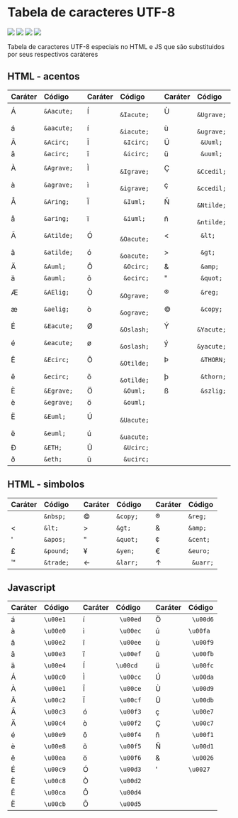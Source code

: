 # Tabela de caracteres UTF-8

<div>
    <img src="https://img.shields.io/github/languages/count/MatheusPrudente/special-character-codes"/>
    <img src="https://img.shields.io/github/repo-size/MatheusPrudente/special-character-codes"/>
    <img src="https://img.shields.io/github/last-commit/MatheusPrudente/special-character-codes"/>
    <img src="https://img.shields.io/github/issues/MatheusPrudente/special-character-codes"/>
</div>

Tabela de caracteres UTF-8 especiais no HTML e JS que são substituidos por seus respectivos caráteres

## HTML - acentos

| Caráter   | Código         |           | Caráter   | Código         |           | Caráter   | Código         |
| :-------- | :--------------|:----------| :-------- | :--------------|:----------| :-------- | :--------------|
|     Á     | ```&Aacute;``` |           |     Í     | ``` &Iacute;```|           |     Ù     | ``` &Ugrave;```|
|     á     | ```&aacute;``` |           |     í     | ``` &iacute;```|           |     ù     | ``` &ugrave;```|
|     Â     | ```&Acirc;```  |           |     Î     |  ``` &Icirc;```|           |     Ü     | ``` &Uuml;```|
|     â     | ```&acirc;```  |           |     î     |  ``` &icirc;```|           |     ü     | ``` &uuml;```|
|     À     | ```&Agrave;``` |           |     Ì     | ``` &Igrave;```|           |     Ç     | ``` &Ccedil;```|
|     à     | ```&agrave;``` |           |     ì     | ``` &igrave;```|           |     ç     | ``` &ccedil;```|
|     Å     | ```&Aring;```  |           |     Ï     | ``` &Iuml;```  |           |     Ñ     | ``` &Ntilde;```|
|     å     | ```&aring;```  |           |     ï     | ``` &iuml;```  |           |     ñ     | ``` &ntilde;```|
|     Ã     | ```&Atilde;``` |           |     Ó     | ``` &Oacute;```|           |     <     | ``` &lt;```|
|     ã     | ```&atilde;``` |           |     ó     | ``` &oacute;```|           |     >     | ``` &gt;```|
|     Ä     | ```&Auml;```   |           |     Ô     | ``` &Ocirc;``` |           |     &     | ``` &amp;```|
|     ä     | ```&auml;```   |           |     ô     | ``` &ocirc;``` |           |     "     | ``` &quot;```|
|     Æ     | ```&AElig;```  |           |     Ò     | ``` &Ograve;```|           |     ®     | ``` &reg;```|
|     æ     | ```&aelig;```  |           |     ò     | ``` &ograve;```|           |     ©     | ``` &copy;```|
|     É     | ```&Eacute;``` |           |     Ø     | ``` &Oslash;```|           |     Ý     | ``` &Yacute;```|
|     é     | ```&eacute;``` |           |     ø     | ``` &oslash;```|           |     ý     | ``` &yacute;```|
|     Ê     | ```&Ecirc;```  |           |     Õ     | ``` &Otilde;```|           |     Þ     | ``` &THORN;```|
|     ê     | ```&ecirc;```  |           |     õ     | ``` &otilde;```|           |     þ     | ``` &thorn;```|
|     È     | ```&Egrave;``` |           |     Ö     | ``` &Ouml;```  |           |     ß     | ``` &szlig;```|
|     è     | ```&egrave;``` |           |     ö     | ``` &ouml;```  |
|     Ë     | ```&Euml;```   |           |     Ú     | ``` &Uacute;```|
|     ë     | ```&euml;```   |           |     ú     | ``` &uacute;```|
|     Ð     | ```&ETH;```    |           |     Û     | ``` &Ucirc;``` |
|     ð     | ```&eth;```    |           |     û     | ``` &ucirc;``` |


## HTML - simbolos

| Caráter   | Código         |           | Caráter   | Código         |           | Caráter   | Código         |
| :-------- | :--------------|:----------| :-------- | :--------------|:----------| :-------- | :--------------|
| &nbsp;    | ```&nbsp;```   |           |  &copy;   | ```&copy;```   |           |    &reg;  | ```&reg;```    |
|   &lt;    | ```&lt;```     |           |    &gt;   | ```&gt;```     |           |     &amp; | ```&amp;```    |
| &apos;    | ```&apos;```   |           |    &quot; | ```&quot;```   |           |    &cent; | ```&cent;```   |
| &pound;   | ```&pound;```  |           |    &yen;  | ```&yen;```    |           |    &euro; | ```&euro;```   |
| &trade;   | ```&trade;```  |           |    &larr; | ```&larr;```   |           |     &uarr;    | ``` &uarr;```|

## Javascript

| Caráter   | Código         |           | Caráter   | Código         |           | Caráter   | Código         |
| :-------- | :--------------|:----------| :-------- | :--------------|:----------| :-------- | :--------------|
|     á     | ```\u00e1```   |           |     í     | ``` \u00ed```  |           |     Ö     | ``` \u00d6```  |
|     à     | ```\u00e0```   |           |     ì     | ``` \u00ec```  |           |     ú     | ``` \u00fa ``` |
|     â     | ```\u00e2```   |           |     î     | ``` \u00ee```  |           |     ù     | ``` \u00f9```  |
|     ã     | ```\u00e3```   |           |     ï     | ``` \u00ef```  |           |     û     | ``` \u00fb```  |
|     ä     | ```\u00e4```   |           |     Í     | ``` \u00cd ``` |           |     ü     | ``` \u00fc```  |
|     Á     | ```\u00c0```   |           |     Ì     | ``` \u00cc```  |           |     Ú     | ``` \u00da```  |
|     À     | ```\u00e1```   |           |     Î     | ``` \u00ce```  |           |     Ù     | ``` \u00d9```  |
|     Â     | ```\u00c2```   |           |     Ï     | ``` \u00cf```  |           |     Û     | ``` \u00db```  |
|     Ã     | ```\u00c3```   |           |     ó     | ``` \u00f3```  |           |     ç     | ``` \u00e7```  |
|     Ä     | ```\u00c4```   |           |     ò     | ``` \u00f2```  |           |     Ç     | ``` \u00c7```  |
|     é     | ```\u00e9```   |           |     ô     | ``` \u00f4```  |           |     ñ     | ``` \u00f1```  |
|     è     | ```\u00e8```   |           |     õ     | ``` \u00f5```  |           |     Ñ     | ``` \u00d1```  |
|     ê     | ```\u00ea```   |           |     ö     | ``` \u00f6```  |           |     &     | ``` \u0026```  |
|     É     | ```\u00c9```   |           |     Ó     | ``` \u00d3```  |           |     '     | ```\u0027```   |
|     È     | ```\u00c8```   |           |     Ò     | ``` \u00d2```  |           |
|     Ê     | ```\u00ca```   |           |     Ô     | ``` \u00d4```  |           |
|     Ë     | ```\u00cb```   |           |     Õ     | ``` \u00d5```  |           |
